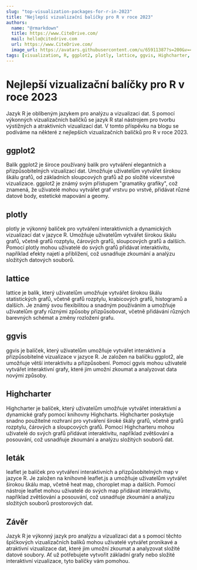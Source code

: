 ```yaml
---
slug: "top-visualization-packages-for-r-in-2023"
title: "Nejlepší vizualizační balíčky pro R v roce 2023"
authors:
  name: "@rmarkdown"
  title: https://www.CiteDrive.com/
  mail: hello@citedrive.com
  url: https://www.CiteDrive.com/
  image_url: https://avatars.githubusercontent.com/u/65911387?s=200&v=4
tags: [visualization, R, ggplot2, plotly, lattice, ggvis, Highcharter, leaflet]
---
```


# Nejlepší vizualizační balíčky pro R v roce 2023
Jazyk R je oblíbeným jazykem pro analýzu a vizualizaci dat. S pomocí výkonných vizualizačních balíčků se jazyk R stal nástrojem pro tvorbu výstižných a atraktivních vizualizací dat. V tomto příspěvku na blogu se podíváme na některé z nejlepších vizualizačních balíčků pro R v roce 2023.

## ggplot2
Balík ggplot2 je široce používaný balík pro vytváření elegantních a přizpůsobitelných vizualizací dat. Umožňuje uživatelům vytvářet širokou škálu grafů, od základních sloupcových grafů až po složité vícevrstvé vizualizace. ggplot2 je známý svým přístupem "gramatiky grafiky", což znamená, že uživatelé mohou vytvářet graf vrstvu po vrstvě, přidávat různé datové body, estetické mapování a geomy.

## plotly
plotly je výkonný balíček pro vytváření interaktivních a dynamických vizualizací dat v jazyce R. Umožňuje uživatelům vytvářet širokou škálu grafů, včetně grafů rozptylu, čárových grafů, sloupcových grafů a dalších. Pomocí plotly mohou uživatelé do svých grafů přidávat interaktivitu, například efekty najetí a přiblížení, což usnadňuje zkoumání a analýzu složitých datových souborů.

## lattice
lattice je balík, který uživatelům umožňuje vytvářet širokou škálu statistických grafů, včetně grafů rozptylu, krabicových grafů, histogramů a dalších. Je známý svou flexibilitou a snadným používáním a umožňuje uživatelům grafy různými způsoby přizpůsobovat, včetně přidávání různých barevných schémat a změny rozložení grafu.

## ggvis
ggvis je balíček, který uživatelům umožňuje vytvářet interaktivní a přizpůsobitelné vizualizace v jazyce R. Je založen na balíčku ggplot2, ale umožňuje větší interaktivitu a přizpůsobení. Pomocí ggvis mohou uživatelé vytvářet interaktivní grafy, které jim umožní zkoumat a analyzovat data novými způsoby.

## Highcharter
Highcharter je balíček, který uživatelům umožňuje vytvářet interaktivní a dynamické grafy pomocí knihovny Highcharts. Highcharter poskytuje snadno použitelné rozhraní pro vytváření široké škály grafů, včetně grafů rozptylu, čárových a sloupcových grafů. Pomocí Highcharteru mohou uživatelé do svých grafů přidávat interaktivitu, například zvětšování a posouvání, což usnadňuje zkoumání a analýzu složitých souborů dat.

## leták
leaflet je balíček pro vytváření interaktivních a přizpůsobitelných map v jazyce R. Je založen na knihovně leaflet.js a umožňuje uživatelům vytvářet širokou škálu map, včetně heat map, choroplet map a dalších. Pomocí nástroje leaflet mohou uživatelé do svých map přidávat interaktivitu, například zvětšování a posouvání, což usnadňuje zkoumání a analýzu složitých souborů prostorových dat.

## Závěr
Jazyk R je výkonný jazyk pro analýzu a vizualizaci dat a s pomocí těchto špičkových vizualizačních balíků mohou uživatelé vytvářet pronikavé a atraktivní vizualizace dat, které jim umožní zkoumat a analyzovat složité datové soubory. Ať už potřebujete vytvořit základní grafy nebo složité interaktivní vizualizace, tyto balíčky vám pomohou.